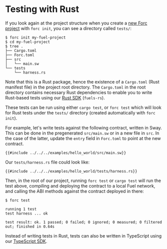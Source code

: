 # Testing with Rust

If you look again at the project structure when you create a [new Forc project](../getting-started/forc_project.md) with `forc init`, you can see a directory called `tests/`:

```plaintext
$ forc init my-fuel-project
$ cd my-fuel-project
$ tree .
├── Cargo.toml
├── Forc.toml
├── src
│   └── main.sw
└── tests
    └── harness.rs
```

Note that this is a Rust package, hence the existence of a `Cargo.toml` (Rust manifest file) in the project root directory. The `Cargo.toml` in the root directory contains necessary Rust dependencies to enable you to write Rust-based tests using our [Rust SDK](https://github.com/FuelLabs/fuels-rs) (`fuels-rs`).

These tests can be run using either `cargo test`, or `forc test` which will look for Rust tests under the `tests/` directory (created automatically with `forc init`).

For example, let's write tests against the following contract, written in Sway. This can be done in the pregenerated `src/main.sw` or in a new file in `src`. In the case of the latter, update the `entry` field in `Forc.toml` to point at the new contract.

```sway
{{#include ../../../examples/hello_world/src/main.sw}}
```

Our `tests/harness.rs` file could look like:

```rust,ignore
{{#include ../../../examples/hello_world/tests/harness.rs}}
```

Then, in the root of our project, running `forc test` or `cargo test` will run the test above, compiling and deploying the contract to a local Fuel network, and calling the ABI methods against the contract deployed in there:

```plaintext
$ forc test

running 1 test
test harness ... ok

test result: ok. 1 passed; 0 failed; 0 ignored; 0 measured; 0 filtered out; finished in 0.64s
```

Instead of writing tests in Rust, tests can also be written in TypeScript using our [TypeScript SDK](https://github.com/FuelLabs/fuels-ts/).
